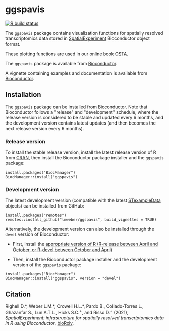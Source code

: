 # ggspavis

[![R build status](https://github.com/lmweber/ggspavis/workflows/R-CMD-check-bioc/badge.svg)](https://github.com/lmweber/ggspavis/actions)

The `ggspavis` package contains visualization functions for spatially resolved transcriptomics data stored in [SpatialExperiment](https://bioconductor.org/packages/SpatialExperiment) Bioconductor object format.

These plotting functions are used in our online book [OSTA](https://lmweber.org/OSTA-book/).

The `ggspavis` package is available from [Bioconductor](https://bioconductor.org/packages/ggspavis).

A vignette containing examples and documentation is available from [Bioconductor](https://bioconductor.org/packages/ggspavis).


## Installation

The `ggspavis` package can be installed from Bioconductor. Note that Bioconductor follows a "release" and "development" schedule, where the release version is considered to be stable and updated every 6 months, and the development version contains latest updates (and then becomes the next release version every 6 months).


### Release version

To install the stable release version, install the latest release version of R from [CRAN](https://cran.r-project.org/), then install the Bioconductor package installer and the `ggspavis` package:

```
install.packages("BiocManager")
BiocManager::install("ggspavis")
```

### Development version

The latest development version (compatible with the latest [STexampleData](https://github.com/lmweber/STexampleData/) objects) can be installed from GitHub:

```
install.packages("remotes")
remotes::install_github("lmweber/ggspavis", build_vignettes = TRUE)
```

Alternatively, the development version can also be installed through the `devel` version of Bioconductor:

- First, install the [appropriate version of R (R-release between April and October, or R-devel between October and April)](http://bioconductor.org/developers/how-to/useDevel/)

- Then, install the Bioconductor package installer and the development version of the `ggspavis` package:

```
install.packages("BiocManager")
BiocManager::install("ggspavis", version = "devel")
```


## Citation

Righell D.\*, Weber L.M.\*, Crowell H.L.\*, Pardo B., Collado-Torres L., Ghazanfar S., Lun A.T.L., Hicks S.C.<sup>+</sup>, and Risso D.<sup>+</sup> (2021), *SpatialExperiment: infrastructure for spatially resolved transcriptomics data in R using Bioconductor*, [bioRxiv](https://www.biorxiv.org/content/10.1101/2021.01.27.428431v2).

